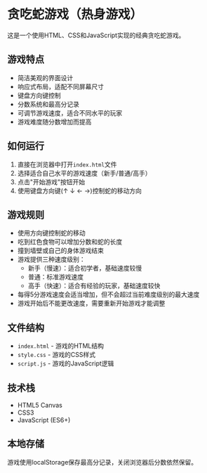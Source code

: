 # 贪吃蛇游戏（热身游戏）

这是一个使用HTML、CSS和JavaScript实现的经典贪吃蛇游戏。

## 游戏特点

- 简洁美观的界面设计
- 响应式布局，适配不同屏幕尺寸
- 键盘方向键控制
- 分数系统和最高分记录
- 可调节游戏速度，适合不同水平的玩家
- 游戏难度随分数增加而提高

## 如何运行

1. 直接在浏览器中打开`index.html`文件
2. 选择适合自己水平的游戏速度（新手/普通/高手）
3. 点击"开始游戏"按钮开始
4. 使用键盘方向键(↑ ↓ ← →)控制蛇的移动方向

## 游戏规则

- 使用方向键控制蛇的移动
- 吃到红色食物可以增加分数和蛇的长度
- 撞到墙壁或自己的身体游戏结束
- 游戏提供三种速度级别：
  - 新手（慢速）：适合初学者，基础速度较慢
  - 普通：标准游戏速度
  - 高手（快速）：适合有经验的玩家，基础速度较快
- 每得5分游戏速度会适当增加，但不会超过当前难度级别的最大速度
- 游戏开始后不能更改速度，需要重新开始游戏才能调整

## 文件结构

- `index.html` - 游戏的HTML结构
- `style.css` - 游戏的CSS样式
- `script.js` - 游戏的JavaScript逻辑

## 技术栈

- HTML5 Canvas
- CSS3
- JavaScript (ES6+)

## 本地存储

游戏使用localStorage保存最高分记录，关闭浏览器后分数依然保留。
